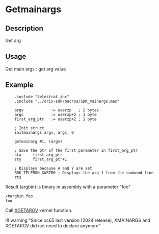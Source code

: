 # Getmainargs

## Description

Get arg

## Usage

Get main args : get arg value

## Example

```ca65
    .include "telestrat.inc"
    .include "../orix-sdk/macros/SDK_mainargs.mac"

    argv            := userzp   ; 2 bytes
    argc            := userzp+2 ; 1 byte
    first_arg_ptr   := userzp+2 ; 1 byte

    ; Init struct
    initmainargs argv, argc, 0

    getmainarg #1, (argv)

    ; Save the ptr of the first parameter in first_arg_ptr
    sta     first_arg_ptr
    sty     first_arg_ptr+1

    ; Displays because A and Y are set
    BRK_TELEMON XWSTR0 ; Displays the arg 1 from the command line
    rts
```

Result (argbin) is binary in assembly with a parameter "foo"

```bash
/#argbin foo
foo
```

Call [XGETARGV](../../../kernel/primitives/xgetargv) kernel function.

!!! warning "Since cc65 last version (2024 release), XMAINARGS and XGETARGV did not need to declare anymore"